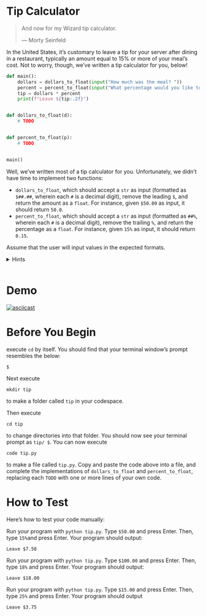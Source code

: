 # Tip Calculator
>And now for my Wizard tip calculator.
>
>— Morty Seinfeld
>

In the United States, it’s customary to leave a tip for your server after dining in a restaurant, typically an amount equal to 15% or more of your meal’s cost. Not to worry, though, we’ve written a tip calculator for you, below!

```py
def main():
    dollars = dollars_to_float(input("How much was the meal? "))
    percent = percent_to_float(input("What percentage would you like to tip? "))
    tip = dollars * percent
    print(f"Leave ${tip:.2f}")


def dollars_to_float(d):
    # TODO


def percent_to_float(p):
    # TODO


main()
```
Well, we’ve written most of a tip calculator for you. Unfortunately, we didn’t have time to implement two functions:

- `dollars_to_float`, which should accept a `str` as input (formatted as `$##.##`, wherein each `#` is a decimal digit), remove the leading `$`, and return the amount as a `float`. For instance, given `$50.00` as input, it should return `50.0`.
- `percent_to_float`, which should accept a `str` as input (formatted as `##%`, wherein each `#` is a decimal digit), remove the trailing `%`, and return the percentage as a `float`. For instance, given `15%` as input, it should return `0.15`.


Assume that the user will input values in the expected formats.

<details>
<summary>Hints</summary>
<br>

- Recall that input returns a str, per <a href="https://docs.python.org/3/library/functions.html#input">docs.python.org/3/library/functions.html#input</a>
- Recall that float can convert a str to a float, per <a href="https://docs.python.org/3/library/functions.html#float"> docs.python.org/3/library/functions.html#float.</a>
- Recall that a str comes with quite a few methods, per <a href="https://docs.python.org/3/library/stdtypes.html#string-methods">docs.python.org/3/library/stdtypes.html#string-methods</a>
</details>

<br>



# Demo
[![asciicast](https://asciinema.org/a/lv5OXINayVRvV5LtPQ528MTNi.svg)](https://asciinema.org/a/lv5OXINayVRvV5LtPQ528MTNi)


# Before You Begin
execute `cd` by itself. You should find that your terminal window’s prompt resembles the below:
```
$
```
Next execute

```
mkdir tip
```
to make a folder called `tip` in your codespace.

Then execute

```
cd tip
```
to change directories into that folder. You should now see your terminal prompt as `tip/ $`. You can now execute

```
code tip.py
```
to make a file called `tip.py`. Copy and paste the code above into a file, and complete the implementations of  `dollars_to_float` and `percent_to_float`, replacing each `TODO` with one or more lines of your own code.

# How to Test
Here’s how to test your code manually:

Run your program with `python tip.py`. Type `$50.00` and press Enter. Then, type `15%`and press Enter. Your program should output:

```
Leave $7.50    
```
Run your program with `python tip.py`. Type `$100.00` and press Enter. Then, type `18%` and press Enter. Your program should output:
```
Leave $18.00
```
Run your program with `python tip.py`. Type `$15.00` and press Enter. Then, type `25%` and press Enter. Your program should output
```
Leave $3.75
```
